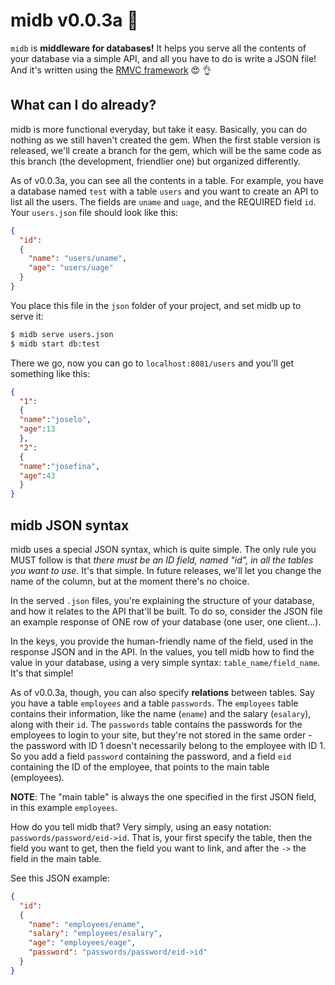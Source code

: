 # midb v0.0.3a :no_good: #

`midb` is **middleware for databases!** It helps you serve all the contents of your database via a simple API, and all
you have to do is write a JSON file! And it's written using the [RMVC framework](https://github.com/unrar/rmvc) :heart_eyes: :ok_hand:

## What can I do already?
midb is more functional everyday, but take it easy. Basically, you can do nothing as we still haven't created the gem.
When the first stable version is released, we'll create a branch for the gem, which will be the same code as this branch
(the development, friendlier one) but organized differently. 

As of v0.0.3a, you can see all the contents in a table. For example, you have a database named `test` with a table `users` 
and you want to create an API to list all the users. The fields are `uname` and `uage`, and the REQUIRED field `id`. Your `users.json` file should look like this:

```json
{
  "id":
  {
    "name": "users/uname",
    "age": "users/uage"
  }
}
```

You place this file in the `json` folder of your project, and set midb up to serve it:

```bash
$ midb serve users.json
$ midb start db:test
```

There we go, now you can go to `localhost:8081/users` and you'll get something like this:

```json
{
  "1":
  {
  "name":"joselo",
  "age":13
  },
  "2":
  {
  "name":"josefina",
  "age":43
  }
}
```

## midb JSON syntax
midb uses a special JSON syntax, which is quite simple. The only rule you MUST follow is that *there must be
an ID field, named "id", in all the tables you want to use*. It's that simple. In future releases, we'll let
you change the name of the column, but at the moment there's no choice.

In the served `.json` files, you're explaining the structure of your database, and how it relates to the API that'll
be built. To do so, consider the JSON file an example response of ONE row of your database (one user, one client...).

In the keys, you provide the human-friendly name of the field, used in the response JSON and in the API. In the values,
you tell midb how to find the value in your database, using a very simple syntax: `table_name/field_name`. It's that simple!

As of v0.0.3a, though, you can also specify **relations** between tables. Say you have a table `employees` and a table `passwords`. The `employees` table contains their information, like the name (`ename`) and the salary (`esalary`), along with their `id`. The `passwords` table contains the passwords for the employees to login to your site, but they're not stored in the same order - the password with ID 1 doesn't necessarily belong to the employee with ID 1. So you add a field `password` containing the password, and a field `eid` containing the ID of the employee, that points to the main table (employees).

**NOTE**: The "main table" is always the one specified in the first JSON field, in this example `employees`.

How do you tell midb that? Very simply, using an easy notation: `passwords/password/eid->id`. That is, your first specify the table, then the field you want to get, then the field you want to link, and after the `->` the field in the main table. 

See this JSON example:

```json
{
  "id":
  {
    "name": "employees/ename",
    "salary": "employees/esalary",
    "age": "employees/eage",
    "password": "passwords/password/eid->id"
  }
} 
```

